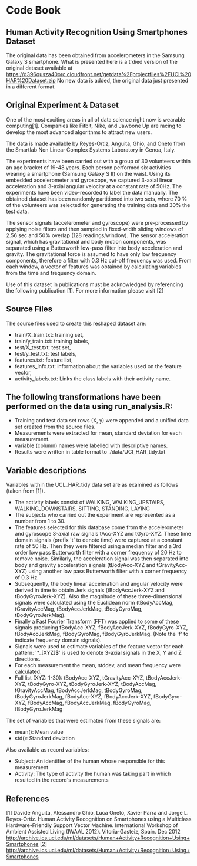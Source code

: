 # Code Book

## Human Activity Recognition Using Smartphones Dataset
The original data has been obtained from accelerometers in the Samsung Galaxy S smartphone. What is presented here is a t`died version of the original dataset available at 
https://d396qusza40orc.cloudfront.net/getdata%2Fprojectfiles%2FUCI%20HAR%20Dataset.zip
No new data is added, the original data just presented in a different format.

## Original Experiment & Dataset
One of the most exciting areas in all of data science right now is wearable computing[1]. Companies like Fitbit, Nike, and Jawbone Up are racing to develop the most advanced algorithms to attract new users.

The data is made available by Reyes-Ortiz, Anguita, Ghio, and Oneto from the Smartlab Non Linear Complex Systems Laboratory in Genoa, Italy.

The experiments have been carried out with a group of 30 volunteers within an age bracket of 19-48 years. Each person performed six activities wearing a smartphone (Samsung Galaxy S II) on the waist. Using its embedded accelerometer and gyroscope, we captured 3-axial linear acceleration and 3-axial angular velocity at a constant rate of 50Hz. The experiments have been video-recorded to label the data manually. The obtained dataset has been randomly partitioned into two sets, where 70 % of the volunteers was selected for generating the training data and 30% the test data.

The sensor signals (accelerometer and gyroscope) were pre-processed by applying noise filters and then sampled in fixed-width sliding windows of 2.56 sec and 50% overlap (128 readings/window). The sensor acceleration signal, which has gravitational and body motion components, was separated using a Butterworth low-pass filter into body acceleration and gravity. The gravitational force is assumed to have only low frequency components, therefore a filter with 0.3 Hz cut-off frequency was used. From each window, a vector of features was obtained by calculating variables from the time and frequency domain.

Use of this dataset in publications must be acknowledged by referencing the following publication [1]. For more information please visit [2]

## Source Files

The source files used to create this reshaped dataset are:
* train/X_train.txt: training set,
* train/y_train.txt: training labels,
* test/X_test.txt: test set,
* test/y_test.txt: test labels,
* features.txt: feature list,
* features_info.txt: information about the variables used on the feature vector,
* activity_labels.txt: Links the class labels with their activity name.

## The following transformations have been performed on the data using run_analysis.R:
* Training and test data set rows (X, y) were appended and  a unified data set created from the source files.
* Measurements were extracted for mean, standard deviation for each measurement.
* variable (column) names were labelled with descriptive names.
* Results were written in table format to ./data/UCI_HAR_tidy.txt

## Variable descriptions

Variables within the UCL_HAR_tidy data set are as examined as follows (taken from [1]).
* The activity labels consist of WALKING, WALKING_UPSTAIRS, WALKING_DOWNSTAIRS, SITTING, STANDING, LAYING
* The subjects who carried out the experiment are represented as a number from 1 to 30.
* The features selected for this database come from the accelerometer and gyroscope 3-axial raw signals tAcc-XYZ and tGyro-XYZ. These time domain signals (prefix 't' to denote time) were captured at a constant rate of 50 Hz. Then they were filtered using a median filter and a 3rd order low pass Butterworth filter with a corner frequency of 20 Hz to remove noise. Similarly, the acceleration signal was then separated into body and gravity acceleration signals (tBodyAcc-XYZ and tGravityAcc-XYZ) using another low pass Butterworth filter with a corner frequency of 0.3 Hz.
* Subsequently, the body linear acceleration and angular velocity were derived in time to obtain Jerk signals (tBodyAccJerk-XYZ and tBodyGyroJerk-XYZ). Also the magnitude of these three-dimensional signals were calculated using the Euclidean norm (tBodyAccMag, tGravityAccMag, tBodyAccJerkMag, tBodyGyroMag, tBodyGyroJerkMag).
* Finally a Fast Fourier Transform (FFT) was applied to some of these signals producing fBodyAcc-XYZ, fBodyAccJerk-XYZ, fBodyGyro-XYZ, fBodyAccJerkMag, fBodyGyroMag, fBodyGyroJerkMag. (Note the 'f' to indicate frequency domain signals).
* Signals were used to estimate variables of the feature vector for each pattern: '*_[XYZ]$' is used to denote 3-axial signals in the X, Y and Z directions.
* For each measurement the mean, stddev, and mean frequency were calculated.
* Full list (XYZ: 1-30): tBodyAcc-XYZ, tGravityAcc-XYZ, tBodyAccJerk-XYZ, tBodyGyro-XYZ, tBodyGyroJerk-XYZ, tBodyAccMag, tGravityAccMag, tBodyAccJerkMag, tBodyGyroMag, tBodyGyroJerkMag, fBodyAcc-XYZ, fBodyAccJerk-XYZ, fBodyGyro-XYZ, fBodyAccMag, fBodyAccJerkMag, fBodyGyroMag, fBodyGyroJerkMag

The set of variables that were estimated from these signals are:
* mean(): Mean value
* std(): Standard deviation

Also available as record variables:
* Subject: An identifier of the human whose responsible for this measurement
* Activity: The type of activity the human was taking part in which resulted in the record's measurements

## References
[1] Davide Anguita, Alessandro Ghio, Luca Oneto, Xavier Parra and Jorge L. Reyes-Ortiz. Human Activity Recognition on Smartphones using a Multiclass Hardware-Friendly Support Vector Machine. International Workshop of Ambient Assisted Living (IWAAL 2012). Vitoria-Gasteiz, Spain. Dec 2012 http://archive.ics.uci.edu/ml/datasets/Human+Activity+Recognition+Using+Smartphones
[2] http://archive.ics.uci.edu/ml/datasets/Human+Activity+Recognition+Using+Smartphones